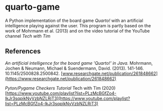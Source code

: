 # quarto-game
A Python implementation of the board game *Quarto!* with an artificial intelligence playing against the user.
This program is partly based on the work of Mohrmann et al. (2013) and on the video tutorial of the YouTube channel *Tech with Tim*

## References
*An artificial intelligence for the board game *'Quarto!'* in Java.*
Mohrmann, Jochen & Neumann, Michael & Suendermann, David. (2013). 141-146. 10.1145/2500828.2500842. 
[www.researchgate.net/publication/261848662](https://www.researchgate.net/publication/261848662)

*Pyton/Pygame Checkers Tutorial*
Tech with Tim (2020)
[https://www.youtube.com/playlist?list=PLzMcBGfZo4-lkJr3sqpikNyVzbNZLRiT3](https://www.youtube.com/playlist?list=PLzMcBGfZo4-lkJr3sqpikNyVzbNZLRiT3)